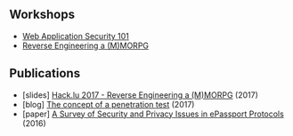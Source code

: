 Workshops
---------

* [Web Application Security 101](https://beaujeant.github.io/WAS101/)
* [Reverse Engineering a (M)MORPG](#)


Publications
------------

* [slides] [Hack.lu 2017 - Reverse Engineering a (M)MORPG](https://beaujeant.github.io/publications) (2017)
* [blog] [The concept of a penetration test](https://blog.keyidentity.com/2017/04/10/the-concept-of-a-penetration-test/) (2017)
* [paper] [A Survey of Security and Privacy Issues in ePassport Protocols](https://dl.acm.org/citation.cfm?doid=2825026) (2016)
